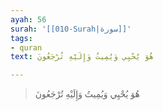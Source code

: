 ```yaml
---
ayah: 56
surah: '[[010-Surah|سورة]]'
tags:
- quran
text: هُوَ يُحْيِي وَيُمِيتُ وَإِلَيْهِ تُرْجَعُونَ

---
```

> هُوَ يُحْيِي وَيُمِيتُ وَإِلَيْهِ تُرْجَعُونَ
